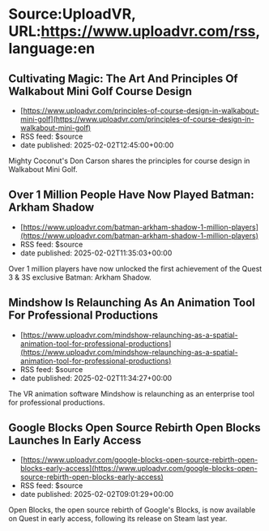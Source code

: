 # Source:UploadVR, URL:https://www.uploadvr.com/rss, language:en

## Cultivating Magic: The Art And Principles Of Walkabout Mini Golf Course Design
 - [https://www.uploadvr.com/principles-of-course-design-in-walkabout-mini-golf](https://www.uploadvr.com/principles-of-course-design-in-walkabout-mini-golf)
 - RSS feed: $source
 - date published: 2025-02-02T12:45:00+00:00

Mighty Coconut&#39;s Don Carson shares the principles for course design in Walkabout Mini Golf.

## Over 1 Million People Have Now Played Batman: Arkham Shadow
 - [https://www.uploadvr.com/batman-arkham-shadow-1-million-players](https://www.uploadvr.com/batman-arkham-shadow-1-million-players)
 - RSS feed: $source
 - date published: 2025-02-02T11:35:03+00:00

Over 1 million players have now unlocked the first achievement of the Quest 3 &amp; 3S exclusive Batman: Arkham Shadow.

## Mindshow Is Relaunching As An Animation Tool For Professional Productions
 - [https://www.uploadvr.com/mindshow-relaunching-as-a-spatial-animation-tool-for-professional-productions](https://www.uploadvr.com/mindshow-relaunching-as-a-spatial-animation-tool-for-professional-productions)
 - RSS feed: $source
 - date published: 2025-02-02T11:34:27+00:00

The VR animation software Mindshow is relaunching as an enterprise tool for professional productions.

## Google Blocks Open Source Rebirth Open Blocks Launches In Early Access
 - [https://www.uploadvr.com/google-blocks-open-source-rebirth-open-blocks-early-access](https://www.uploadvr.com/google-blocks-open-source-rebirth-open-blocks-early-access)
 - RSS feed: $source
 - date published: 2025-02-02T09:01:29+00:00

Open Blocks, the open source rebirth of Google&#39;s Blocks, is now available on Quest in early access, following its release on Steam last year.

